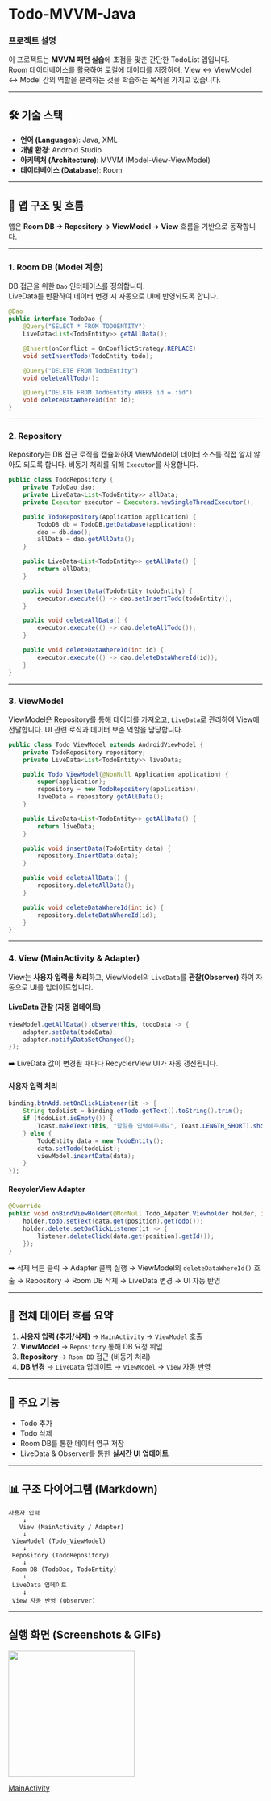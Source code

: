 # Todo-MVVM-Java

### 프로젝트 설명  
이 프로젝트는 **MVVM 패턴 실습**에 초점을 맞춘 간단한 TodoList 앱입니다.  
Room 데이터베이스를 활용하여 로컬에 데이터를 저장하며, View ↔ ViewModel ↔ Model 간의 역할을 분리하는 것을 학습하는 목적을 가지고 있습니다.  

---

## 🛠️ 기술 스택  

- **언어 (Languages)**: Java, XML  
- **개발 환경**: Android Studio  
- **아키텍처 (Architecture)**: MVVM (Model-View-ViewModel)  
- **데이터베이스 (Database)**: Room  

---

## 🔄 앱 구조 및 흐름  

앱은 **Room DB → Repository → ViewModel → View** 흐름을 기반으로 동작합니다.  

---

### 1. Room DB (Model 계층)

DB 접근을 위한 `Dao` 인터페이스를 정의합니다.  
LiveData를 반환하여 데이터 변경 시 자동으로 UI에 반영되도록 합니다.  

```java
@Dao
public interface TodoDao {
    @Query("SELECT * FROM TODOENTITY")
    LiveData<List<TodoEntity>> getAllData();

    @Insert(onConflict = OnConflictStrategy.REPLACE)
    void setInsertTodo(TodoEntity todo);

    @Query("DELETE FROM TodoEntity")
    void deleteAllTodo();

    @Query("DELETE FROM TodoEntity WHERE id = :id")
    void deleteDataWhereId(int id);
}
````

---

### 2. Repository

Repository는 DB 접근 로직을 캡슐화하여 ViewModel이 데이터 소스를 직접 알지 않아도 되도록 합니다.
비동기 처리를 위해 `Executor`를 사용합니다.

```java
public class TodoRepository {
    private TodoDao dao;
    private LiveData<List<TodoEntity>> allData;
    private Executor executor = Executors.newSingleThreadExecutor();

    public TodoRepository(Application application) {
        TodoDB db = TodoDB.getDatabase(application);
        dao = db.dao();
        allData = dao.getAllData();
    }

    public LiveData<List<TodoEntity>> getAllData() {
        return allData;
    }

    public void InsertData(TodoEntity todoEntity) {
        executor.execute(() -> dao.setInsertTodo(todoEntity));
    }

    public void deleteAllData() {
        executor.execute(() -> dao.deleteAllTodo());
    }

    public void deleteDataWhereId(int id) {
        executor.execute(() -> dao.deleteDataWhereId(id));
    }
}
```

---

### 3. ViewModel

ViewModel은 Repository를 통해 데이터를 가져오고, `LiveData`로 관리하여 View에 전달합니다.
UI 관련 로직과 데이터 보존 역할을 담당합니다.

```java
public class Todo_ViewModel extends AndroidViewModel {
    private TodoRepository repository;
    private LiveData<List<TodoEntity>> liveData;

    public Todo_ViewModel(@NonNull Application application) {
        super(application);
        repository = new TodoRepository(application);
        liveData = repository.getAllData();
    }

    public LiveData<List<TodoEntity>> getAllData() {
        return liveData;
    }

    public void insertData(TodoEntity data) {
        repository.InsertData(data);
    }

    public void deleteAllData() {
        repository.deleteAllData();
    }

    public void deleteDataWhereId(int id) {
        repository.deleteDataWhereId(id);
    }
}
```

---

### 4. View (MainActivity & Adapter)

View는 **사용자 입력을 처리**하고, ViewModel의 `LiveData`를 **관찰(Observer)** 하여 자동으로 UI를 업데이트합니다.

#### LiveData 관찰 (자동 업데이트)

```java
viewModel.getAllData().observe(this, todoData -> {
    adapter.setData(todoData);
    adapter.notifyDataSetChanged();
});
```

➡️ LiveData 값이 변경될 때마다 RecyclerView UI가 자동 갱신됩니다.

#### 사용자 입력 처리

```java
binding.btnAdd.setOnClickListener(it -> {
    String todoList = binding.etTodo.getText().toString().trim();
    if (todoList.isEmpty()) {
        Toast.makeText(this, "할일을 입력해주세요", Toast.LENGTH_SHORT).show();
    } else {
        TodoEntity data = new TodoEntity();
        data.setTodo(todoList);
        viewModel.insertData(data);
    }
});
```

#### RecyclerView Adapter

```java
@Override
public void onBindViewHolder(@NonNull Todo_Adpater.Viewholder holder, int position) {
    holder.todo.setText(data.get(position).getTodo());
    holder.delete.setOnClickListener(it -> {
        listener.deleteClick(data.get(position).getId());
    });
}
```

➡️ 삭제 버튼 클릭 → Adapter 콜백 실행 → ViewModel의 `deleteDataWhereId()` 호출 → Repository → Room DB 삭제 → LiveData 변경 → UI 자동 반영

---

## 📌 전체 데이터 흐름 요약

1. **사용자 입력 (추가/삭제)** → `MainActivity` → `ViewModel` 호출
2. **ViewModel** → `Repository` 통해 DB 요청 위임
3. **Repository** → `Room DB` 접근 (비동기 처리)
4. **DB 변경** → `LiveData` 업데이트 → `ViewModel` → `View` 자동 반영

---

## 📱 주요 기능

* Todo 추가
* Todo 삭제
* Room DB를 통한 데이터 영구 저장
* LiveData & Observer를 통한 **실시간 UI 업데이트**

---

## 📊 구조 다이어그램 (Markdown)

```text
사용자 입력
    ↓
   View (MainActivity / Adapter)
    ↓
 ViewModel (Todo_ViewModel)
    ↓
 Repository (TodoRepository)
    ↓
 Room DB (TodoDao, TodoEntity)
    ↓
 LiveData 업데이트
    ↓
 View 자동 반영 (Observer)
```
---

## 실행 화면 (Screenshots & GIFs)
<img src="screenshot/recording.gif" width="250"/>

[MainActivity](app/src/main/java/com/project/todolistjava/MainActivity.java)
   

